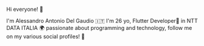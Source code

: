 Hi everyone! 👋

I'm Alessandro Antonio Del Gaudio 🇮🇹
I'm 26 yo, Flutter Developer💙 in NTT DATA ITALIA 🌍
passionate about programming and technology, follow me on my various social profiles! 🤜
